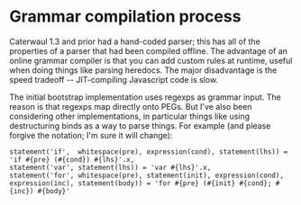 # Grammar compilation process

Caterwaul 1.3 and prior had a hand-coded parser; this has all of the properties of a parser that had been compiled offline. The advantage of an online grammar compiler is that you can add
custom rules at runtime, useful when doing things like parsing heredocs. The major disadvantage is the speed tradeoff -- JIT-compiling Javascript code is slow.

The initial bootstrap implementation uses regexps as grammar input. The reason is that regexps map directly onto PEGs. But I've also been considering other implementations, in particular
things like using destructuring binds as a way to parse things. For example (and please forgive the notation; I'm sure it will change):

    statement('if',  whitespace(pre), expression(cond), statement(lhs)) = 'if #{pre} (#{cond}) #{lhs}'.x,
    statement('var', statement(lhs)) = 'var #{lhs}'.x,
    statement('for', whitespace(pre), statement(init), expression(cond), expression(inc), statement(body)) = 'for #{pre} (#{init} #{cond}; #{inc}) #{body}'
